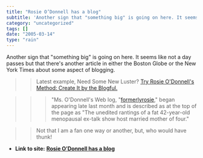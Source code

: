 ```yaml
---
title: "Rosie O’Donnell has a blog"
subtitle: 'Another sign that "something big" is going on here. It seems like not a day'
category: "uncategorized"
tags: []
date: "2005-03-14"
type: "rain"
---
```

Another sign that "something big" is going on here. It seems like not a day
passes but that there's another article in either the Boston Globe or the New
York Times about some aspect of blogging.

>>

>> Latest example, Need Some New Luster? [Try Rosie O'Donnell's Method: Create
It by the Blogful.](<http://www.nytimes.com/2005/03/10/arts/10rosi.html>)

>>

>>> "Ms. O'Donnell's Web log,
"[formerlyrosie](<http://onceadored.blogspot.com/>)," began appearing late
last month and is described as at the top of the page as "The unedited
rantings of a fat 42-year-old menopausal ex-talk show host married mother of
four."

>>

>> Not that I am a fan one way or another, but, who would have thunk!


* **Link to site:** **[Rosie O’Donnell has a blog](None)**